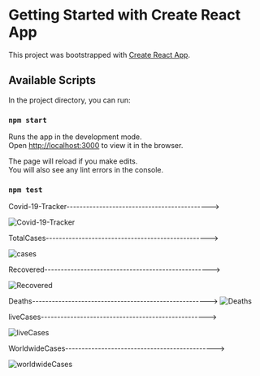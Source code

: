 # Getting Started with Create React App

This project was bootstrapped with [Create React App](https://github.com/facebook/create-react-app).

## Available Scripts

In the project directory, you can run:

### `npm start`

Runs the app in the development mode.\
Open [http://localhost:3000](http://localhost:3000) to view it in the browser.

The page will reload if you make edits.\
You will also see any lint errors in the console.

### `npm test`

Covid-19-Tracker-------------------------------------------->

![Covid-19-Tracker](https://user-images.githubusercontent.com/50860979/130108591-1f5ba513-b2df-4d1c-b3e0-426550de8a15.png)

TotalCases-------------------------------------------------->

![cases](https://user-images.githubusercontent.com/50860979/130108699-79dcff0c-bb93-4058-aeaa-0375365edf4a.png)

Recovered--------------------------------------------------->

![Recovered](https://user-images.githubusercontent.com/50860979/130108772-de6c0296-8446-4311-9643-2638f70205be.png)

Deaths------------------------------------------------------>
![Deaths](https://user-images.githubusercontent.com/50860979/130108807-93788934-4579-41e7-bedc-290770653680.png)

liveCases--------------------------------------------------->

![liveCases](https://user-images.githubusercontent.com/50860979/130108855-e4688b13-8eba-43ee-8957-d652f15cb100.png)

WorldwideCases---------------------------------------------->

![worldwideCases](https://user-images.githubusercontent.com/50860979/130108924-f0824399-a67c-427a-8d3c-ec87c6ca6bc6.png)



